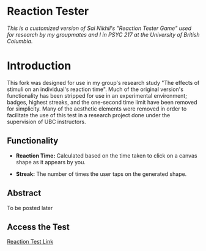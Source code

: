 # Reaction Tester
*This is a customized version of Sai Nikhil's "Reaction Tester Game" used for research by my groupmates and I in PSYC 217 at the University of British Columbia.*

# Introduction
This fork was designed for use in my group's research study "The effects of stimuli on an individual's reaction time". Much of the original version's functionality has been stripped for use in an experimental environment; badges, highest streaks, and the one-second time limit have been removed for simplicity. Many of the aesthetic elements were removed in order to facilitate the use of this test in a research project done under the supervision of UBC instructors.

## Functionality
- **Reaction Time:** Calculated based on the time taken to click on a canvas shape as it appears by you.

- **Streak:** The number of times the user taps on the generated shape.

## Abstract
To be posted later

## Access the Test
[Reaction Test Link](https://howiely.github.io/reaction-tester)
